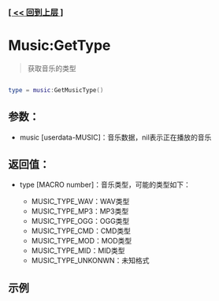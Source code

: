 ### [[ << 回到上层 ]](index.md)

# Music:GetType

> 获取音乐的类型

```lua

type = music:GetMusicType()

```

## 参数：

+ music [userdata-MUSIC]：音乐数据，nil表示正在播放的音乐

## 返回值：

+ type [MACRO number]：音乐类型，可能的类型如下：

    + MUSIC_TYPE_WAV：WAV类型
    + MUSIC_TYPE_MP3：MP3类型
    + MUSIC_TYPE_OGG：OGG类型
    + MUSIC_TYPE_CMD：CMD类型
    + MUSIC_TYPE_MOD：MOD类型
    + MUSIC_TYPE_MID：MID类型
    + MUSIC_TYPE_UNKONWN：未知格式

## 示例

```lua

```